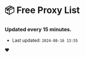 # :package: Free Proxy List
### Updated every 15 minutes.

- Last updated: `2024-08-16 13:55`

:heart:
